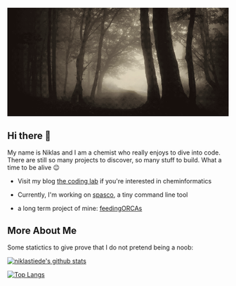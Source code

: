 <!-- <img align="center" src="forrest_ani.gif"/>

text -->

![alt text](forrest_ani.gif "It's cold outside...")
<!-- ![alt text](sonic3.gif "It's cold outside...") -->

<!-- <img src="pacman2.gif" height="100px"> -->

## Hi there 👋

My name is Niklas and I am a chemist who really enjoys to dive into code. There are still so many projects to discover, so many stuff to build. What a time to be alive :wink:

- Visit my blog [the coding lab](https://the-coding-lab.com/) if you're  interested in cheminformatics

- Currently, I'm working on [spasco](https://github.com/NiklasTiede/spasco), a tiny command line tool

- a long term project of mine: [feedingORCAs](https://github.com/NiklasTiede/feedingORCAs)

## More About Me

Some statictics to give prove that I do not pretend being a noob:

[![niklastiede's github stats](https://github-readme-stats.vercel.app/api?username=niklastiede&count_private=true&show_icons=true&theme=tokyonight)](https://github.com/niklastiede/github-readme-stats)

[![Top Langs](https://github-readme-stats.vercel.app/api/top-langs/?username=niklastiede)](https://github.com/niklastiede/github-readme-stats)

<!-- ![alt text](cat.gif "just cute") ausschneiden -->

<!-- :elephant:
:computer:
:musical_score:
:ocean:
:comet:
:smile_cat:
:whale:
:cherries:
:watermelon: -->

<!--
**NiklasTiede/NiklasTiede** is a ✨ _special_ ✨ repository because its `README.md` (this file) appears on your GitHub profile.

Here are some ideas to get you started:

- 🔭 I’m currently working on ...
- 🌱 I’m currently learning ...
- 👯 I’m looking to collaborate on ...
- 🤔 I’m looking for help with ...
- 💬 Ask me about ...
- 📫 How to reach me: ...
- 😄 Pronouns: ...
- ⚡ Fun fact: ...
-->
